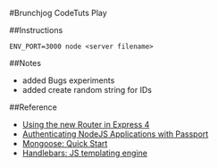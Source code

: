 #Brunchjog CodeTuts Play

##Instructions

	ENV_PORT=3000 node <server filename> 
	
##Notes
- added Bugs experiments
- added create random string for IDs

##Reference
- [Using the new Router in Express 4](https://scotch.io/tutorials/learn-to-use-the-new-router-in-expressjs-4#express-router)
- [Authenticating NodeJS Applications with Passport](http://code.tutsplus.com/tutorials/authenticating-nodejs-applications-with-passport--cms-21619)
- [Mongoose: Quick Start](http://mongoosejs.com/docs/)
- [Handlebars: JS templating engine](http://javascriptissexy.com/handlebars-js-tutorial-learn-everything-about-handlebars-js-javascript-templating/)
